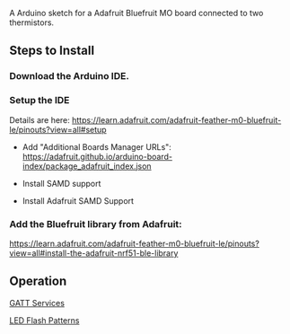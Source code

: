 A Arduino sketch for a Adafruit Bluefruit MO board connected to two thermistors.

## Steps to Install

### Download the Arduino IDE.

### Setup the IDE

Details are here:
https://learn.adafruit.com/adafruit-feather-m0-bluefruit-le/pinouts?view=all#setup

- Add "Additional Boards Manager URLs": https://adafruit.github.io/arduino-board-index/package_adafruit_index.json

- Install SAMD support

- Install Adafruit SAMD Support

### Add the Bluefruit library from Adafruit:
https://learn.adafruit.com/adafruit-feather-m0-bluefruit-le/pinouts?view=all#install-the-adafruit-nrf51-ble-library

## Operation

[GATT Services](docs/gatt-services.md)

[LED Flash Patterns](docs/led-flash-patterns.md)
